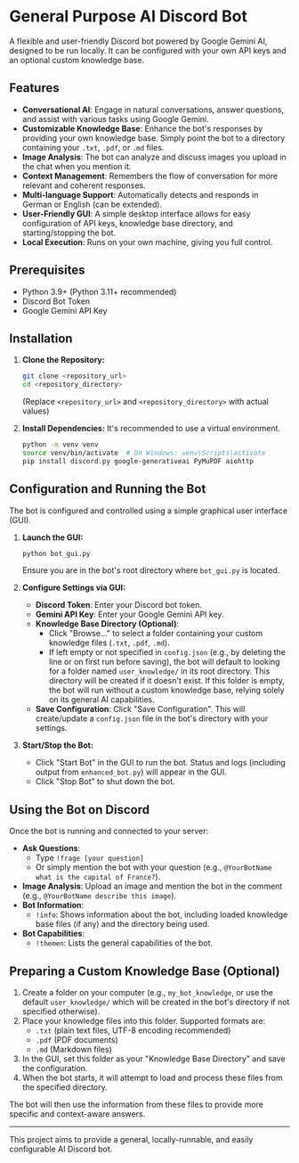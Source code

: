 # General Purpose AI Discord Bot

A flexible and user-friendly Discord bot powered by Google Gemini AI, designed to be run locally. It can be configured with your own API keys and an optional custom knowledge base.

## Features

- **Conversational AI**: Engage in natural conversations, answer questions, and assist with various tasks using Google Gemini.
- **Customizable Knowledge Base**: Enhance the bot's responses by providing your own knowledge base. Simply point the bot to a directory containing your `.txt`, `.pdf`, or `.md` files.
- **Image Analysis**: The bot can analyze and discuss images you upload in the chat when you mention it.
- **Context Management**: Remembers the flow of conversation for more relevant and coherent responses.
- **Multi-language Support**: Automatically detects and responds in German or English (can be extended).
- **User-Friendly GUI**: A simple desktop interface allows for easy configuration of API keys, knowledge base directory, and starting/stopping the bot.
- **Local Execution**: Runs on your own machine, giving you full control.

## Prerequisites

- Python 3.9+ (Python 3.11+ recommended)
- Discord Bot Token
- Google Gemini API Key

## Installation

1.  **Clone the Repository:**
    ```bash
    git clone <repository_url>
    cd <repository_directory>
    ```
    (Replace `<repository_url>` and `<repository_directory>` with actual values)

2.  **Install Dependencies:**
    It's recommended to use a virtual environment.
    ```bash
    python -m venv venv
    source venv/bin/activate  # On Windows: venv\Scripts\activate
    pip install discord.py google-generativeai PyMuPDF aiohttp
    ```

## Configuration and Running the Bot

The bot is configured and controlled using a simple graphical user interface (GUI).

1.  **Launch the GUI:**
    ```bash
    python bot_gui.py
    ```
    Ensure you are in the bot's root directory where `bot_gui.py` is located.

2.  **Configure Settings via GUI:**
    *   **Discord Token**: Enter your Discord bot token.
    *   **Gemini API Key**: Enter your Google Gemini API key.
    *   **Knowledge Base Directory (Optional)**:
        *   Click "Browse..." to select a folder containing your custom knowledge files (`.txt`, `.pdf`, `.md`).
        *   If left empty or not specified in `config.json` (e.g., by deleting the line or on first run before saving), the bot will default to looking for a folder named `user_knowledge/` in its root directory. This directory will be created if it doesn't exist. If this folder is empty, the bot will run without a custom knowledge base, relying solely on its general AI capabilities.
    *   **Save Configuration**: Click "Save Configuration". This will create/update a `config.json` file in the bot's directory with your settings.

3.  **Start/Stop the Bot:**
    *   Click "Start Bot" in the GUI to run the bot. Status and logs (including output from `enhanced_bot.py`) will appear in the GUI.
    *   Click "Stop Bot" to shut down the bot.

## Using the Bot on Discord

Once the bot is running and connected to your server:

-   **Ask Questions**:
    -   Type `!frage [your question]`
    -   Or simply mention the bot with your question (e.g., `@YourBotName what is the capital of France?`).
-   **Image Analysis**: Upload an image and mention the bot in the comment (e.g., `@YourBotName describe this image`).
-   **Bot Information**:
    -   `!info`: Shows information about the bot, including loaded knowledge base files (if any) and the directory being used.
-   **Bot Capabilities**:
    -   `!themen`: Lists the general capabilities of the bot.

## Preparing a Custom Knowledge Base (Optional)

1.  Create a folder on your computer (e.g., `my_bot_knowledge`, or use the default `user_knowledge/` which will be created in the bot's directory if not specified otherwise).
2.  Place your knowledge files into this folder. Supported formats are:
    *   `.txt` (plain text files, UTF-8 encoding recommended)
    *   `.pdf` (PDF documents)
    *   `.md` (Markdown files)
3.  In the GUI, set this folder as your "Knowledge Base Directory" and save the configuration.
4.  When the bot starts, it will attempt to load and process these files from the specified directory.

The bot will then use the information from these files to provide more specific and context-aware answers.

---
This project aims to provide a general, locally-runnable, and easily configurable AI Discord bot.
